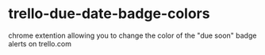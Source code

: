 # trello-due-date-badge-colors
chrome extention allowing you to change the color of the "due soon" badge alerts on trello.com
